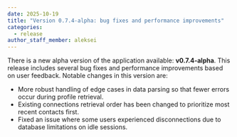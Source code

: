 ```yaml
---
date: 2025-10-19
title: "Version 0.7.4-alpha: bug fixes and performance improvements"
categories:
  - release
author_staff_member: aleksei
---
```


There is a new alpha version of the application available: **v0.7.4-alpha**. This release includes several bug fixes and performance improvements based on user feedback. Notable changes in this version are:

- More robust handling of edge cases in data parsing so that fewer errors occur during profile retrieval.
- Existing connections retrieval order has been changed to prioritize most recent contacts first.
- Fixed an issue where some users experienced disconnections due to database limitations on idle sessions.
